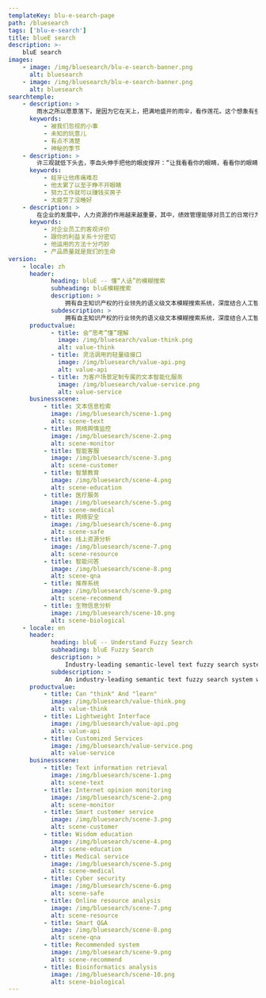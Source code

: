 ```yaml
---
templateKey: blu-e-search-page
path: /bluesearch
tags: ['blu-e-search']
title: blueE search
description: >-
    bluE search
images:
    - image: /img/bluesearch/blu-e-search-banner.png
      alt: bluesearch
    - image: /img/bluesearch/blu-e-search-banner.png
      alt: bluesearch
searchtemple:
    - description: >
        雨水之所以愿意落下，是因为它在天上，把满地盛开的雨伞，看作莲花。这个想象有些大，大到可以覆盖我走过的所有的路。人生大概是随时要迎接雨的，直到雨成为身体的一部分。雨是一种巨大的力量，它来自天堂。我想象，在夏末的黄昏，或者是春天的早晨，大自然会有某种力量在凝聚，在地上的人们不注意的时候，某种力量突然苏醒，这是云团里隐藏着的季节的神秘。我在早上起来，可以感觉到空气中这些微小的湿度。打开窗户的时候，常常忘记了今天应该翻到谷雨这个节气，翻日历这个动作对于雨来说是多么的渺小，对于我来说却是必不可少的。这个时候桃花在日历的后面悄悄苏醒，风的皱褶里夹含着水分，这些细小的事件被我们日常的忙碌所掩盖，直到发现阳台上晾晒的衣物为什么还有没有干，此时才想到今天会发生点什么。然后就是上路，大街如常，人流如常，来不及欣赏云朵的变化。天空对于我们来说，既可以像天气预报那用“阴”、“晴”、“雨几个字来概括，也可以用好多天
      keywords:
          - 被我们忽视的小事
          - 未知的玩意儿
          - 有点不清楚
          - 神秘的季节
    - description: >
        许三观就低下头去，李血头伸手把他的眼皮撑开：“让我看看你的眼睛，看看你的眼睛里有没有黄疽肝炎……没有，再把舌头仲出来， 让我看看你的胃……肠胃也不错，行啦，你可以卖血啦……你听着，按规矩是要抽一管血，先得检验你有没有病，今天我是看在阿方和根龙的面子上，就不抽你不一管血了…… 再说我们今天算是认识了，这就算是我送给你的见面礼……”他们三个人卖完血之后，就步履蹒跚地走向了医院的厕所，三个人都歪着嘴巴，许三观跟在他们身后，三个人谁也不敢说话，都低头看着下面的路，似乎这时候稍一用劲肚子就会胀破了。三个人在医院厕所的小便池前站成一徘，撇尿时他们的牙根一阵阵剧烈地发酸，于是发出了一片牙齿碰幢的响声，和他们的尿冲在墙上时的声音一样响亮。然后，他们来到了那家名叫胜利的饭店，饭店是在一座石桥的桥堍，它的屋顶还没有桥高，屋顶上长满了杂草，在屋檐前伸出来像是脸上的眉毛。饭店看上去没有门，门 和窗连成一片，中间只是隔了两根木条，许三观他们就是从旁边应该是窗户的地方走了进去，他们坐在了靠窗的桌子前，窗外是那条穿过城镇的小河，河面上漂过去了几片青菜叶子。阿方对着跑堂的喊道：“一盘炒猪肝，二两黄酒，黄酒给我温一温。”根龙也喊道：“一盘炒猪肝，二两黄酒，我的黄酒也温一温。”许三观看着他们喊叫，觉得他们喊叫时手拍着桌子很神气，他也学他们的样子，手拍着桌子喊道：“一盘炒猪肝，二两黄酒，黄酒……温一温。”没多少工夫，三盘炒猪肝和三盅黄酒端了上来，许三观拿起筷子准备去夹猪肝，他看到阿方和根龙是先拿起酒盅，眯着眼睛抿了一口，然后两个人的嘴里都吐出了咝咝的声音，两张脸上的肌肉像是伸懒腰似的舒展开来。“这下踏实了。”阿方舒了口气说道。许三观就放下筷子，也先拿起酒盅抿了一口，黄酒从他嗓子眼里流了进去，暖融融地流了进去，他嘴里不由自主地也吐出了咝咝的声音，他看着阿方和根龙嘿嘿地笑了起 来。阿方问他：“你卖了血，是不是觉得头晕？”许三观说：“头倒是不晕，就是觉得力气没有了，手脚发软，走路发飘……”阿方说：“你把力气卖掉了，所以你觉得没有力气了。我们卖掉的是力气，你知道吗？你们城里人叫血，我们乡下人叫力气。力气有两种，一种是从血里使出来的，还有一种是从肉里使出来的，血里的力气比肉里的力气值钱多了。”许三观问：“什么力气是血里的？什么力气是肉里的？”阿方说：“你上床睡觉，你端着个碗吃饭，你从我阿方家走到他根龙家，走那么几十步路，用不着使劲，都是花肉里的力气。你要是下地干活，你要是挑着百十来斤的担子进城，这使劲的活，都是花血里的力气。”许三观点着头说：“我听明白了，这力气就和口袋里的钱一样，先是花出去，再去挣回来。”阿方点着头对根龙说：“这城里人就是聪明。”许三观又问：“你们天天下地干重活，还有富余力气卖给医院，你们的力气比我多。”根龙说：“也不能说力气比你多，我们比你们城里人舍得花力气，我们娶女人、盖屋子都是靠卖血挣的钱，这田地里挣的钱最多也就是不让我们饿死。”阿方说：“根龙说得对，我现在卖血就是准备盖屋子，再卖两次，盖屋子的钱就够了。根龙卖血是看上了我们村里的桂花，本来桂花已经和别人定婚了，桂花又退了婚， 根龙就看上她了。”许三观说：“我见过那个桂花，她的屁股太大了，根龙你是不是喜欢大屁股？”根龙嘿嘿地笑，阿方说：“屁股大的女人踏实，躺咽床上像一条船似的，稳稳当当的。”许三观也嘿嘿笑了起来，阿方问他：“许三观，你想好了没有？你卖血挣来的钱怎么花？”“我还不知道该怎么花，”许三观说，“我今天算是知道什么叫血汗钱了，我在工厂里挣的是汗钱，今天挣的是血钱，这血钱我不能随便花掉，我得花在大事情上面。”这时根龙说：“你们看到李血头裤裆里花花绿绿了吗？”阿方一听这话嘿嘿笑了，根龙继续说：“会不会是那个叫什么英的女人的短裤？”“这还用说，两个人睡完觉以后穿错了。”阿方说。“真想去看看，”根龙嬉笑着说，“那个女人的裤裆里是不是穿着李血头的短裤。”许三观坐在瓜田里吃着西瓜，他的叔叔，也就是瓜田的主人站了起来，两只手伸到后面拍打着屁股，尘土就在许三观脑袋四周纷纷扬扬，也落到了西瓜上，许三观用嘴吹着尘土，继续吃着嫩红的瓜肉，他的叔叔拍完屁股后重新坐到田埂上，许三观问他：“那边黄灿灿的是什么瓜？”在他们的前面，在藤叶半遮半掩的西瓜地的前面，是一排竹竿支起的瓜架子，上面吊着很多圆滚滚金黄色的瓜，像手掌那么大，另一边的架子上吊着绿油油看上去长一些 的瓜，它们都在阳光下闪闪发亮，风吹过去，先让瓜藤和瓜叶摇晃起来，然后吊在藤叶上的瓜也跟着晃动了。许三观的叔叔把瘦胳膊抬了起来，那胳膊上的皮肤因为瘦都已经打皱了，叔叔的手指了过去：“你是说黄灿灿的？那是黄金瓜；旁边的，那绿油油的是老太婆瓜……”许三观说：“我不吃西瓜了，四叔，我吃了有两个西瓜了吧？”他的叔叔说：“没有两个，我也吃了，我吃了半个。”许三观说：“我知道黄金爪，那瓜肉特别香，就是不怎么甜，倒是中间的籽很甜， 城里人吃黄金瓜都把籽吐掉，我从来不吐，从土里长出来的只要能吃，就都有营养…… 老太婆瓜，我也吃过，那瓜不甜，也不脆，吃到嘴里粘糊糊的，吃那种瓜有没有牙齿都一样……四叔，我好像还能吃，我再吃两个黄金瓜，再吃一个老大婆瓜……”
      keywords:
          - 蛀牙让他疼痛难忍
          - 他太累了以至于睁不开眼睛
          - 努力工作就可以赚钱买房子
          - 太疲劳了没睡好
    - description: >
        在企业的发展中，人力资源的作用越来越重要，其中，绩效管理能够对员工的日常行为和工作能力等进行考核，实现人力资源作用的最大发挥。在实际管理的过程中，由于意识上的偏差以及相关制度的不合理等，会在很大程度上影响绩效管理的实效性，削弱企业的整体竞争力，不利于企业的健康发展。应积极利用绩效管理手段，将其作为导向性因素，采取正确的手段和方式，将绩效管理渗透于人力资源管理中，搞活企业的内部环境，进一步激励员工，增强员工对企业的认同感，通过日常工作，获得良好的满足感和成就感，增强人力资源管理的可靠性与灵活性。人力资源管理绩效管理具有非常明显的优势和作用，主要表现在以下方面: 第一，理顺企业内部关系，帮助企业良性运作。一个企业的人力资源绩效管理在和谐状态下，有助于搞活企业的内部状况，调动人员的积极性，实现人员之间的有效配合，提升日常的工作效率，使企业的运行更加顺畅，形成良好的运行态势。在绩效管理的过程中，能够对员工的个性特点、工作能力、工作量进行全面了解，端正员工的态度，规范日常的行为，实现工作内容与员工的合理协调，逐步形成健康稳定的运行环境，推动企业的良性发展。第二，激发员工工作积极性。人力资源绩效管理的最大作用在于调动人的主观能动性。绩效管理的核心在于绩效，即根据员工的实际能力和工作状况进行薪酬的发放，对员工的综合能力进行准确合理的评价，实现岗位的合理分配与薪资的有效发放，发挥出绩效管理的实际意义。另外，在绩效管理的过程中，由于跟员工的切身利益相关，能够将绩效情况与素质培养等相互关联，增强整体架构的完善性，为企业储备更加丰富的人才储备和支撑。出版社的经营管理相当复杂，既有生产，又有销售，既有精神生产，又有物质生产，而且精神生产还是主要的。要熟悉出版社的全盘业务很不容易，但作者做到了这一点。他出身于编辑，认为编辑工作也在经营管理的范围之内，但在本书中，他对编辑工作却着墨不多。他强调编辑工作的重要性，认为出版史是出版了杰出的书的杰出出版社的历史；出版社所以出名，是因为出版了杰出的著作，而不是由于经营技巧的高明，当然他并不忽视经营管理的重要性，本书毕竟绝大部分篇幅是谈生产、销售、人事、财务等方面的事情。作者精通出版社的所有各项业务，并不是洞察出版社所有各项业务的细节，而是对各项业务都有深刻的了解，能够进行十分精辟的分析。出书要十分注意质量。质量第一，但并非质量是唯一。有些书即使是能赚钱的好书，但如果不符合出版社出书的兴趣、品位和专业范围，也不应该出版，以免有损于出版社的形象。编辑要时刻想到是为作者出书而不是为自己出书。编辑在作者面前代表出版社但要注意到自己不是出版社的老板。美术设计必须在经济实用的约束下去发掘美的特性，一本精美图书的特性就在于它能体现书的主题和作者的意向。设计人是应该懂得图书不过是他设计的一个对象，书是给读者阅读的，读者的主要兴趣在书的内容。伍佩尔塔尔，是德国西北部的一座美丽的城市，也是恩格斯的故乡。这里有一种高高悬挂在空中的单轨交通电车，是伍佩尔塔尔市的最鲜明特征。这不仅在德国独一无二，在全世界也极罕见。莱茵河的一条支流曲曲折折通过市区。河面约五米宽，河水清澈如镜。支撑轨道的大铁架，犹如无数支横跨在河道上的铁腿牢牢地固定在沿河两岸的水泥基座上。用钢铁架起的这条空中走廊，横穿市区，全长１５公里，共有１９个车站，是这个城市最受市民欢迎和客流量最大的公共交通线路。悬空电车的优越性很明显，它基本上沿着河道，高高架设在河面上，即使某段轨道因故不得不离开河道，那也不影响地面上车辆行驶和人员往来，大大节省了城市地皮，而且不怎么扰民。而且，由于设计独特，车厢倒挂在铁轨底下，在半空中疾驶而过，像火车，像电车，更像空中缆车，令人惊奇，这便成了游客的一种游览项目。车站非常奇妙。为了配合空中的车轨与吊车，１９个售票处与上下车的候车月台，都设在与铁轨同样高的半空中，旅客上下车时必须经过一段电梯或台阶。两节桔黄色的车厢连为一组，三分钟一趟，相向对开，互不干扰。从地面仰望，会觉得那么大而重的两节车厢，悬浮空中，飞速行驶，安全吗？但只要上了车，一切不安全感都会烟消云散。车子启动时，微微左右摇晃一下，之后便与普通电车或火车毫无两样。不过，从窗口往下或往远处观望，又有一种乘飞机在空中翱翔的感觉。也许对我国史学的未来命运更具负面影响的是大学历史专业学生的质量。中学的拔尖学生几乎完全被重点理工科和外经、外贸、金融等实用文科所吸纳。几年来中国对外经贸大学本科录取分数与北大相同甚至略高，而重点综合大学历史专业的录取分数则要低几个分数段，甚而有时低上百分左右。这是整个社会价值趋向的一个缩影，将对未来几十年中国史学能否出较高水平的成果与人才以直接的负面影响。一些大学的历史系为了生存不得不改头换面，甚至被取消，教师抄起他们并不熟谙的专业，强颜做笑去讨好市场。坚守山头的大多数系、所，也抵挡不住商品的进攻，很不情愿地在自己的神圣阵地上辟出一块“经济开发区”，挖空心思做一些与历史学风马牛不相及的生意，挣上一点小钱以改善教师和研究人员的生活，稳定教学和科研队伍。更令人悲怆的是众多历史系（包括一些出色的历史系）为了生存不得不设立一些不伦不类的时髦专业，如对外经贸、旅游文化、涉外事务等专业，占去本来有限的历史专业招生配额和教师深化专业所必需的时间及精力，教学质量当然要打很大的折扣。",
      keywords:
          - 对企业员工的客观评价
          - 跟你的利益关系十分密切
          - 他运用的方法十分巧妙
          - 产品质量就是我们的生命
version:
    - locale: zh
      header:
            heading: bluE -- 懂“人话”的模糊搜索
            subheading: bluE模糊搜索
            description: >
                拥有自主知识产权的行业领先的语义级文本模糊搜索系统，深度结合人工智能算法与信息检索技术，基于经过多层次训练的深度学习语言模型组，实现文本语义的高效挖掘，给予拟人思维的智慧理解。 轻量、快速、查全率高、理解层次深、信息定位准。
            subdescription: >
                拥有自主知识产权的行业领先的语义级文本模糊搜索系统，深度结合人工智能算法与信息检索技术。
      productvalue:
            - title: 会“思考”懂”理解
              image: /img/bluesearch/value-think.png
              alt: value-think
            - title: 灵活调用的轻量级接口
              image: /img/bluesearch/value-api.png
              alt: value-api
            - title: 为客户场景定制专属的文本智能化服务
              image: /img/bluesearch/value-service.png
              alt: value-service
      businessscene:
          - title: 文本信息检索
            image: /img/bluesearch/scene-1.png
            alt: scene-text
          - title: 网络舆情监控
            image: /img/bluesearch/scene-2.png
            alt: scene-monitor
          - title: 智能客服
            image: /img/bluesearch/scene-3.png
            alt: scene-customer
          - title: 智慧教育
            image: /img/bluesearch/scene-4.png
            alt: scene-education
          - title: 医疗服务
            image: /img/bluesearch/scene-5.png
            alt: scene-medical
          - title: 网络安全
            image: /img/bluesearch/scene-6.png
            alt: scene-safe
          - title: 线上资源分析
            image: /img/bluesearch/scene-7.png
            alt: scene-resource
          - title: 智能问答
            image: /img/bluesearch/scene-8.png
            alt: scene-qna
          - title: 推荐系统
            image: /img/bluesearch/scene-9.png
            alt: scene-recommend
          - title: 生物信息分析
            image: /img/bluesearch/scene-10.png
            alt: scene-biological
    - locale: en
      header:
            heading: bluE -- Understand Fuzzy Search
            subheading: bluE Fuzzy Search
            description: >
                Industry-leading semantic-level text fuzzy search system with independent intellectual property rights, deeply combining artificial intelligence algorithms and information retrieval technology, based on multi-level training deep learning language model groups, to achieve efficient mining of text semantics and give an intelligent understanding of anthropomorphic thinking. Lightweight, fast, high recall, deep understanding, accurate information positioning.
            subdescription: >
                An industry-leading semantic text fuzzy search system with independent intellectual property rights, deeply combining artificial intelligence algorithms and information retrieval technology.
      productvalue:
          - title: Can "think" And "learn"
            image: /img/bluesearch/value-think.png
            alt: value-think
          - title: Lightweight Interface
            image: /img/bluesearch/value-api.png
            alt: value-api
          - title: Customized Services
            image: /img/bluesearch/value-service.png
            alt: value-service
      businessscene:
          - title: Text information retrieval
            image: /img/bluesearch/scene-1.png
            alt: scene-text
          - title: Internet opinion monitoring
            image: /img/bluesearch/scene-2.png
            alt: scene-monitor
          - title: Smart customer service
            image: /img/bluesearch/scene-3.png
            alt: scene-customer
          - title: Wisdom education
            image: /img/bluesearch/scene-4.png
            alt: scene-education
          - title: Medical service
            image: /img/bluesearch/scene-5.png
            alt: scene-medical
          - title: Cyber security
            image: /img/bluesearch/scene-6.png
            alt: scene-safe
          - title: Online resource analysis
            image: /img/bluesearch/scene-7.png
            alt: scene-resource
          - title: Smart Q&A
            image: /img/bluesearch/scene-8.png
            alt: scene-qna
          - title: Recommended system
            image: /img/bluesearch/scene-9.png
            alt: scene-recommend
          - title: Bioinformatics analysis
            image: /img/bluesearch/scene-10.png
            alt: scene-biological
---
```

